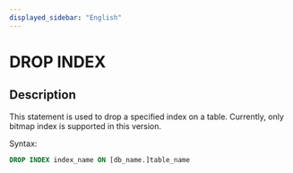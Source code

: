 ```yaml
---
displayed_sidebar: "English"
---
```


# DROP INDEX

## Description

This statement is used to drop a specified index on a table. Currently, only bitmap index is supported in this version.

Syntax:

```sql
DROP INDEX index_name ON [db_name.]table_name
```
